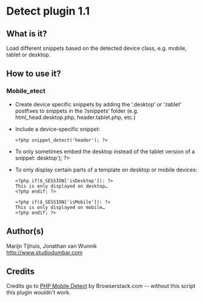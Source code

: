 # Detect plugin 1.1

## What is it?

Load different snippets based on the detected device class, e.g. mobile, tablet or desktop.

## How to use it?

### Mobile_etect

- Create device specific snippets by adding the ‘.desktop’ or ‘.tablet’ postfixes to snippets in the ‘/snippets’ folder (e.g. html_head.desktop.php, header.tablet.php, etc.)
- Include a device-specific snippet:

    `<?php snippet_detect('header'); ?>`

- To only sometimes embed the desktop instead of the tablet version of a snippet: <?php snippet_detect('header','tablet=>desktop'); ?>
- To only display certain parts of a template on desktop or mobile devices:

    `<?php if($_SESSION['isDesktop']): ?>`  
       `This is only displayed on desktop…`  
    `<?php endif; ?>`
   
    `<?php if($_SESSION['isMobile']): ?>`  
       `This is only displayed on mobile…`  
    `<?php endif; ?>`

## Author(s)
Marijn Tijhuis, Jonathan van Wunnik  
<http://www.studiodumbar.com>

## Credits

Credits go to [PHP Mobile Detect](https://github.com/serbanghita/Mobile-Detect) by Browserstack.com -- without this script this plugin wouldn't work.